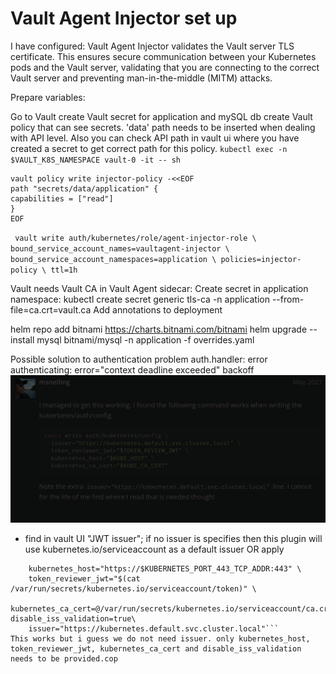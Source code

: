 #  Vault Agent Injector set up 
 I have configured:
 Vault Agent Injector validates the Vault server TLS certificate. This ensures secure communication between your Kubernetes pods and the Vault server, validating that you are connecting to the correct Vault server and preventing man-in-the-middle (MITM) attacks.

Prepare variables:
 
Go to Vault
    create Vault secret for application and mySQL db
    create Vault policy that can see secrets. 'data' path needs to be inserted when dealing with API level. Also you can check API path in vault ui where you have created a secret to get correct path for this policy. 
`kubectl exec -n $VAULT_K8S_NAMESPACE vault-0 -it -- sh`  
```
vault policy write injector-policy -<<EOF
path "secrets/data/application" {
capabilities = ["read"]
}
EOF
```
`
vault write auth/kubernetes/role/agent-injector-role \
bound_service_account_names=vaultagent-injector \
bound_service_account_namespaces=application \
policies=injector-policy \
ttl=1h`  

Vault needs Vault CA in Vault Agent sidecar:
Create secret in application namespace: 
kubectl create secret generic tls-ca -n application --from-file=ca.crt=vault.ca
Add annotations to deployment

helm repo add bitnami https://charts.bitnami.com/bitnami
helm upgrade --install mysql bitnami/mysql -n application -f overrides.yaml



Possible solution to authentication problem 
auth.handler: error authenticating: error="context deadline exceeded" backoff
![alt text](image-3.png)
+ find in vault UI "JWT issuer"; if no issuer is specifies then this plugin will use kubernetes.io/serviceaccount as a default issuer
OR apply
```vault write auth/kubernetes/config \
    kubernetes_host="https://$KUBERNETES_PORT_443_TCP_ADDR:443" \
    token_reviewer_jwt="$(cat /var/run/secrets/kubernetes.io/serviceaccount/token)" \
    kubernetes_ca_cert=@/var/run/secrets/kubernetes.io/serviceaccount/ca.crt disable_iss_validation=true\
    issuer="https://kubernetes.default.svc.cluster.local"```
This works but i guess we do not need issuer. only kubernetes_host, token_reviewer_jwt, kubernetes_ca_cert and disable_iss_validation needs to be provided.cop


